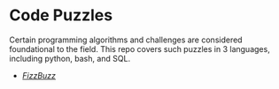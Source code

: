 Code Puzzles
==========

Certain programming algorithms and challenges are considered foundational to the field. This repo covers such puzzles in 3 languages, including python, bash, and SQL.

-   [*FizzBuzz*](FizzBuzz.md)
